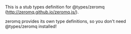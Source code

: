This is a stub types definition for @types/zeromq (http://zeromq.github.io/zeromq.js/).

zeromq provides its own type definitions, so you don't need @types/zeromq installed!